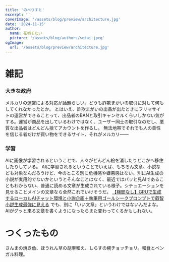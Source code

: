 ```yaml
---
title: 'のべりすと'
excerpt: ''
coverImage: '/assets/blog/preview/architecture.jpg'
date: '2024-11-15'
author:
  name: 花初そたい
  picture: '/assets/blog/authors/sotai.jpeg'
ogImage:
  url: '/assets/blog/preview/architecture.jpg'
---
```

# 雑記
### 大きな政府
メルカリの運営による対応が話題らしい。どうも詐欺まがいの取引に対して何もしてくれなかったとか。
とはいえ、詐欺まがいの出品が出たときにフリマサイトの運営ができることって、出品者のBANと取引キャンセルくらいしかない気がする。運営が商品を出しているわけではなく、ユーザー同士の取引なのだし、悪質な出品者はどんどん捨てアカウントを作るし。
無法地帯でそれでも人の善性を信じる者だけが買い物をできるサイト、それがメルカリ――

### 学習
AIに画像が学習されるということで、人々がどんどん絵を消したりどこかへ移住したりしている。
AIに学習されるということでいえば、もちろん文章、小説なども対象なんだろうけど、今のところ別に危機感や嫌悪感はない。別にAI生成の小説が実用的でないかというとそんなことはなく、最近ではパッと見AIであることもわからない、普通に読める文章が生成されている様子。シチュエーションを見せることメインの文章なら全然これでいけそうだ。
[【検閲なし】GPUで生成するローカルAIチャット環境と小説企画＋執筆用ゴールシークプロンプトで叡智小説生成最強に見える](https://note.com/kagami_kami/n/n3a321d926684)
でも、別に「いい文章」というわけではないんだよな。AIがグッと来る文章を書くようになったらまた変わってくるかもしれない。

# つくったもの
さんまの焼き魚、ほうれん草の胡麻和え、しらすの椀チョッチョリ。和食とベンガル料理。

